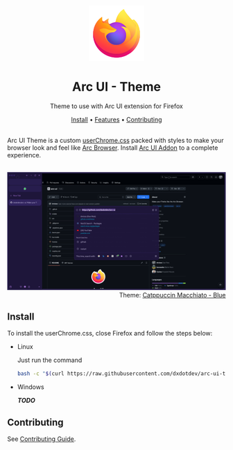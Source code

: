 [userChrome.css]: https://www.userchrome.org/
[Arc Browser]: https://arc.net/
[Arc UI Addon]: https://github.com/dxdotdev/arc-ui-addon

<div align="center">
  <img width="128" src="https://raw.githubusercontent.com/dxdotdev/arc-ui/main/.github/assets/arc-ui-default.svg" />

  <h1>Arc UI - Theme</h1>
  <p>Theme to use with Arc UI extension for Firefox</p>
</div>

<div align="center">
  <a href="#install">Install</a> • <a href="#features">Features</a> • <a href="#contributing">Contributing</a>
</div>

<br />

Arc UI Theme is a custom [userChrome.css] packed with styles to make your browser look and feel like [Arc Browser].
Install [Arc UI Addon] to a complete experience.

<br />

<div align="right">
  <img src="https://raw.githubusercontent.com/dxdotdev/arc-ui/main/.github/assets/ui.png" />
  Theme: <a href="https://github.com/catppuccin/firefox">Catppuccin Macchiato - Blue</a>
</div>

## Install

To install the userChrome.css, close Firefox and follow the steps below:

- Linux

  Just run the command

  ```bash
  bash -c "$(curl https://raw.githubusercontent.com/dxdotdev/arc-ui-theme/main/scripts/install.sh)"
  ```

- Windows

  **_TODO_**

## Contributing

See [Contributing Guide](./.github/CONTRIBUTING.md).
